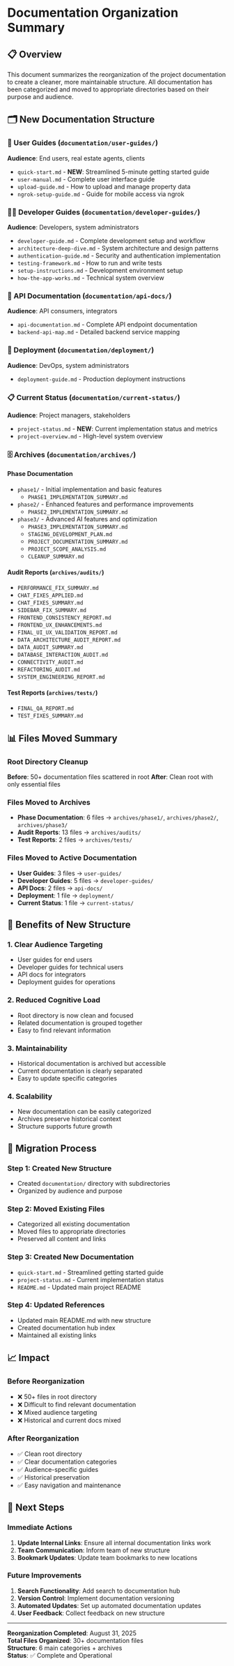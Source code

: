 # Documentation Organization Summary

## 📋 Overview

This document summarizes the reorganization of the project documentation to create a cleaner, more maintainable structure. All documentation has been categorized and moved to appropriate directories based on their purpose and audience.

## 🗂️ New Documentation Structure

### 📖 User Guides (`documentation/user-guides/`)
**Audience**: End users, real estate agents, clients

- `quick-start.md` - **NEW**: Streamlined 5-minute getting started guide
- `user-manual.md` - Complete user interface guide
- `upload-guide.md` - How to upload and manage property data
- `ngrok-setup-guide.md` - Guide for mobile access via ngrok

### 👨‍💻 Developer Guides (`documentation/developer-guides/`)
**Audience**: Developers, system administrators

- `developer-guide.md` - Complete development setup and workflow
- `architecture-deep-dive.md` - System architecture and design patterns
- `authentication-guide.md` - Security and authentication implementation
- `testing-framework.md` - How to run and write tests
- `setup-instructions.md` - Development environment setup
- `how-the-app-works.md` - Technical system overview

### 🔌 API Documentation (`documentation/api-docs/`)
**Audience**: API consumers, integrators

- `api-documentation.md` - Complete API endpoint documentation
- `backend-api-map.md` - Detailed backend service mapping

### 🚀 Deployment (`documentation/deployment/`)
**Audience**: DevOps, system administrators

- `deployment-guide.md` - Production deployment instructions

### 📋 Current Status (`documentation/current-status/`)
**Audience**: Project managers, stakeholders

- `project-status.md` - **NEW**: Current implementation status and metrics
- `project-overview.md` - High-level system overview

### 🗄️ Archives (`documentation/archives/`)

#### Phase Documentation
- `phase1/` - Initial implementation and basic features
  - `PHASE1_IMPLEMENTATION_SUMMARY.md`
- `phase2/` - Enhanced features and performance improvements
  - `PHASE2_IMPLEMENTATION_SUMMARY.md`
- `phase3/` - Advanced AI features and optimization
  - `PHASE3_IMPLEMENTATION_SUMMARY.md`
  - `STAGING_DEVELOPMENT_PLAN.md`
  - `PROJECT_DOCUMENTATION_SUMMARY.md`
  - `PROJECT_SCOPE_ANALYSIS.md`
  - `CLEANUP_SUMMARY.md`

#### Audit Reports (`archives/audits/`)
- `PERFORMANCE_FIX_SUMMARY.md`
- `CHAT_FIXES_APPLIED.md`
- `CHAT_FIXES_SUMMARY.md`
- `SIDEBAR_FIX_SUMMARY.md`
- `FRONTEND_CONSISTENCY_REPORT.md`
- `FRONTEND_UX_ENHANCEMENTS.md`
- `FINAL_UI_UX_VALIDATION_REPORT.md`
- `DATA_ARCHITECTURE_AUDIT_REPORT.md`
- `DATA_AUDIT_SUMMARY.md`
- `DATABASE_INTERACTION_AUDIT.md`
- `CONNECTIVITY_AUDIT.md`
- `REFACTORING_AUDIT.md`
- `SYSTEM_ENGINEERING_REPORT.md`

#### Test Reports (`archives/tests/`)
- `FINAL_QA_REPORT.md`
- `TEST_FIXES_SUMMARY.md`

## 📊 Files Moved Summary

### Root Directory Cleanup
**Before**: 50+ documentation files scattered in root
**After**: Clean root with only essential files

### Files Moved to Archives
- **Phase Documentation**: 6 files → `archives/phase1/`, `archives/phase2/`, `archives/phase3/`
- **Audit Reports**: 13 files → `archives/audits/`
- **Test Reports**: 2 files → `archives/tests/`

### Files Moved to Active Documentation
- **User Guides**: 3 files → `user-guides/`
- **Developer Guides**: 5 files → `developer-guides/`
- **API Docs**: 2 files → `api-docs/`
- **Deployment**: 1 file → `deployment/`
- **Current Status**: 1 file → `current-status/`

## 🎯 Benefits of New Structure

### 1. **Clear Audience Targeting**
- User guides for end users
- Developer guides for technical users
- API docs for integrators
- Deployment guides for operations

### 2. **Reduced Cognitive Load**
- Root directory is now clean and focused
- Related documentation is grouped together
- Easy to find relevant information

### 3. **Maintainability**
- Historical documentation is archived but accessible
- Current documentation is clearly separated
- Easy to update specific categories

### 4. **Scalability**
- New documentation can be easily categorized
- Archives preserve historical context
- Structure supports future growth

## 🔄 Migration Process

### Step 1: Created New Structure
- Created `documentation/` directory with subdirectories
- Organized by audience and purpose

### Step 2: Moved Existing Files
- Categorized all existing documentation
- Moved files to appropriate directories
- Preserved all content and links

### Step 3: Created New Documentation
- `quick-start.md` - Streamlined getting started guide
- `project-status.md` - Current implementation status
- `README.md` - Updated main project README

### Step 4: Updated References
- Updated main README.md with new structure
- Created documentation hub index
- Maintained all existing links

## 📈 Impact

### Before Reorganization
- ❌ 50+ files in root directory
- ❌ Difficult to find relevant documentation
- ❌ Mixed audience targeting
- ❌ Historical and current docs mixed

### After Reorganization
- ✅ Clean root directory
- ✅ Clear documentation categories
- ✅ Audience-specific guides
- ✅ Historical preservation
- ✅ Easy navigation and maintenance

## 🚀 Next Steps

### Immediate Actions
1. **Update Internal Links**: Ensure all internal documentation links work
2. **Team Communication**: Inform team of new structure
3. **Bookmark Updates**: Update team bookmarks to new locations

### Future Improvements
1. **Search Functionality**: Add search to documentation hub
2. **Version Control**: Implement documentation versioning
3. **Automated Updates**: Set up automated documentation updates
4. **User Feedback**: Collect feedback on new structure

---

**Reorganization Completed**: August 31, 2025  
**Total Files Organized**: 30+ documentation files  
**Structure**: 6 main categories + archives  
**Status**: ✅ Complete and Operational
